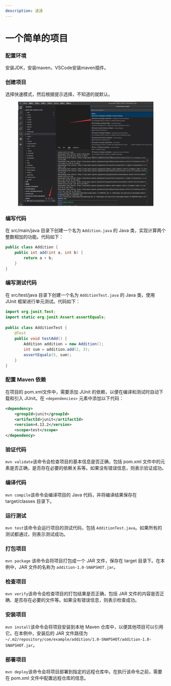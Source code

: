 ```yaml
---
description: 速通
---
```


# 一个简单的项目

### 配置环境

安装JDK，安装maven，VSCode安装maven插件。

### 创建项目

选择快速模式，然后根据提示选择，不知道的就默认。

<figure><img src="../../../.gitbook/assets/AQ[I(V72%GKZKY&#x60;F4X3X3MB.png" alt="" width="563"><figcaption></figcaption></figure>

### 编写代码

在 src/main/java 目录下创建一个名为 `Addition.java` 的 Java 类，实现计算两个整数相加的功能。代码如下：

```java
public class Addition {
    public int add(int a, int b) {
        return a + b;
    }
}
```

### 编写测试代码

在 src/test/java 目录下创建一个名为 `AdditionTest.java` 的 Java 类，使用 JUnit 框架进行单元测试。代码如下：

```java
import org.junit.Test;
import static org.junit.Assert.assertEquals;

public class AdditionTest {
    @Test
    public void testAdd() {
        Addition addition = new Addition();
        int sum = addition.add(2, 3);
        assertEquals(5, sum);
    }
}
```

### 配置 Maven 依赖

在项目的 pom.xml文件中，需要添加 JUnit 的依赖，以便在编译和测试时自动下载和引入 JUnit。在 `<dependencies>` 元素中添加以下代码：

```xml
<dependency>
    <groupId>junit</groupId>
    <artifactId>junit</artifactId>
    <version>4.13.2</version>
    <scope>test</scope>
</dependency>
```

### 验证代码

`mvn validate`该命令会检查项目的基本信息是否正确，包括 pom.xml 文件中的元素是否正确，是否存在必要的依赖关系等。如果没有错误信息，则表示验证成功。

### 编译代码

`mvn compile`该命令会编译项目的 Java 代码，并将编译结果保存在 target/classes 目录下。

### 运行测试

`mvn test`该命令会运行项目的测试代码，包括 `AdditionTest.java`。如果所有的测试都通过，则表示测试成功。

### 打包项目

`mvn package` 该命令会将项目打包成一个 JAR 文件，保存在 target 目录下。在本例中，JAR 文件的名称为 `addition-1.0-SNAPSHOT.jar`。

### 检查项目

`mvn verify`该命令会检查项目的打包结果是否正确，包括 JAR 文件的内容是否正确、是否存在必要的文件等。如果没有错误信息，则表示检查成功。

### 安装项目

`mvn install`该命令会将项目安装到本地 Maven 仓库中，以便其他项目可以引用它。在本例中，安装后的 JAR 文件路径为 `~/.m2/repository/com/example/addition/1.0-SNAPSHOT/addition-1.0-SNAPSHOT.jar`。

### 部署项目

`mvn deploy`该命令会将项目部署到指定的远程仓库中。在执行该命令之前，需要在 pom.xml 文件中配置远程仓库的信息。
